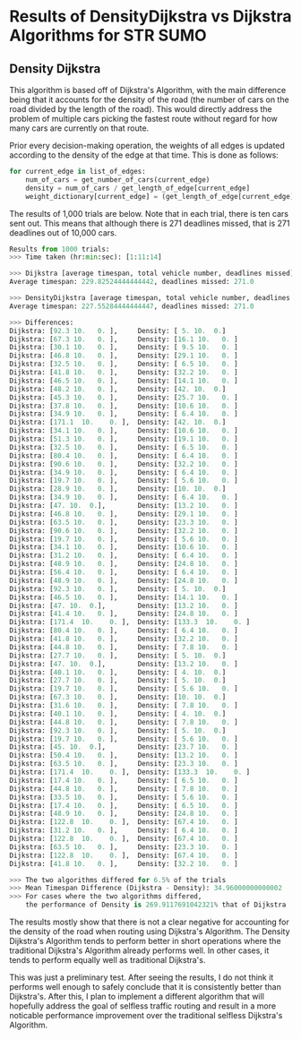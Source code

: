 # Results of DensityDijkstra vs Dijkstra Algorithms for STR SUMO
## Density Dijkstra
This algorithm is based off of Dijkstra's Algorithm, with the main difference
being that it accounts for the density of the road (the number of cars on the road
divided by the length of the road). This would directly address the problem of
multiple cars picking the fastest route without regard for how many cars are
currently on that route.

Prior every decision-making operation, the weights of all edges is updated according
to the density of the edge at that time. This is done as follows:
```python
for current_edge in list_of_edges:
    num_of_cars = get_number_of_cars(current_edge)
    density = num_of_cars / get_length_of_edge[current_edge]
    weight_dictionary[current_edge] = (get_length_of_edge[current_edge]) * (1 + 10*density)
```

The results of 1,000 trials are below. Note that in each trial, there is ten cars sent out. 
This means that although there is 271 deadlines missed, that is 271 deadlines out of 10,000
cars.
```python
Results from 1000 trials:
>>> Time taken (hr:min:sec): [1:11:14]

>>> Dijkstra [average timespan, total vehicle number, deadlines missed]
Average timespan: 229.82524444444442, deadlines missed: 271.0

>>> DensityDijkstra [average timespan, total vehicle number, deadlines missed]
Average timespan: 227.55284444444447, deadlines missed: 271.0

>>> Differences:
Dijkstra: [92.3 10.   0. ],     Density: [ 5. 10.  0.]
Dijkstra: [67.3 10.   0. ],     Density: [16.1 10.   0. ]
Dijkstra: [30.1 10.   0. ],     Density: [ 9.5 10.   0. ]
Dijkstra: [46.8 10.   0. ],     Density: [29.1 10.   0. ]
Dijkstra: [32.5 10.   0. ],     Density: [ 6.5 10.   0. ]
Dijkstra: [41.8 10.   0. ],     Density: [32.2 10.   0. ]
Dijkstra: [46.5 10.   0. ],     Density: [14.1 10.   0. ]
Dijkstra: [48.2 10.   0. ],     Density: [42. 10.  0.]
Dijkstra: [45.3 10.   0. ],     Density: [25.7 10.   0. ]
Dijkstra: [37.8 10.   0. ],     Density: [10.6 10.   0. ]
Dijkstra: [34.9 10.   0. ],     Density: [ 6.4 10.   0. ]
Dijkstra: [171.1  10.    0. ],  Density: [42. 10.  0.]
Dijkstra: [34.1 10.   0. ],     Density: [10.6 10.   0. ]
Dijkstra: [51.3 10.   0. ],     Density: [19.1 10.   0. ]
Dijkstra: [32.5 10.   0. ],     Density: [ 6.5 10.   0. ]
Dijkstra: [80.4 10.   0. ],     Density: [ 6.4 10.   0. ]
Dijkstra: [90.6 10.   0. ],     Density: [32.2 10.   0. ]
Dijkstra: [34.9 10.   0. ],     Density: [ 6.4 10.   0. ]
Dijkstra: [19.7 10.   0. ],     Density: [ 5.6 10.   0. ]
Dijkstra: [28.9 10.   0. ],     Density: [10. 10.  0.]
Dijkstra: [34.9 10.   0. ],     Density: [ 6.4 10.   0. ]
Dijkstra: [47. 10.  0.],        Density: [13.2 10.   0. ]
Dijkstra: [46.8 10.   0. ],     Density: [29.1 10.   0. ]
Dijkstra: [63.5 10.   0. ],     Density: [23.3 10.   0. ]
Dijkstra: [90.6 10.   0. ],     Density: [32.2 10.   0. ]
Dijkstra: [19.7 10.   0. ],     Density: [ 5.6 10.   0. ]
Dijkstra: [34.1 10.   0. ],     Density: [10.6 10.   0. ]
Dijkstra: [31.2 10.   0. ],     Density: [ 6.4 10.   0. ]
Dijkstra: [48.9 10.   0. ],     Density: [24.8 10.   0. ]
Dijkstra: [56.4 10.   0. ],     Density: [ 6.4 10.   0. ]
Dijkstra: [48.9 10.   0. ],     Density: [24.8 10.   0. ]
Dijkstra: [92.3 10.   0. ],     Density: [ 5. 10.  0.]
Dijkstra: [46.5 10.   0. ],     Density: [14.1 10.   0. ]
Dijkstra: [47. 10.  0.],        Density: [13.2 10.   0. ]
Dijkstra: [41.4 10.   0. ],     Density: [24.8 10.   0. ]
Dijkstra: [171.4  10.    0. ],  Density: [133.3  10.    0. ]
Dijkstra: [80.4 10.   0. ],     Density: [ 6.4 10.   0. ]
Dijkstra: [41.8 10.   0. ],     Density: [32.2 10.   0. ]
Dijkstra: [44.8 10.   0. ],     Density: [ 7.8 10.   0. ]
Dijkstra: [27.7 10.   0. ],     Density: [ 5. 10.  0.]
Dijkstra: [47. 10.  0.],        Density: [13.2 10.   0. ]
Dijkstra: [40.1 10.   0. ],     Density: [ 4. 10.  0.]
Dijkstra: [27.7 10.   0. ],     Density: [ 5. 10.  0.]
Dijkstra: [19.7 10.   0. ],     Density: [ 5.6 10.   0. ]
Dijkstra: [67.3 10.   0. ],     Density: [10. 10.  0.]
Dijkstra: [31.6 10.   0. ],     Density: [ 7.8 10.   0. ]
Dijkstra: [40.1 10.   0. ],     Density: [ 4. 10.  0.]
Dijkstra: [44.8 10.   0. ],     Density: [ 7.8 10.   0. ]
Dijkstra: [92.3 10.   0. ],     Density: [ 5. 10.  0.]
Dijkstra: [19.7 10.   0. ],     Density: [ 5.6 10.   0. ]
Dijkstra: [45. 10.  0.],        Density: [23.7 10.   0. ]
Dijkstra: [50.4 10.   0. ],     Density: [13.2 10.   0. ]
Dijkstra: [63.5 10.   0. ],     Density: [23.3 10.   0. ]
Dijkstra: [171.4  10.    0. ],  Density: [133.3  10.    0. ]
Dijkstra: [17.4 10.   0. ],     Density: [ 6.5 10.   0. ]
Dijkstra: [44.8 10.   0. ],     Density: [ 7.8 10.   0. ]
Dijkstra: [33.5 10.   0. ],     Density: [ 5.6 10.   0. ]
Dijkstra: [17.4 10.   0. ],     Density: [ 6.5 10.   0. ]
Dijkstra: [48.9 10.   0. ],     Density: [24.8 10.   0. ]
Dijkstra: [122.8  10.    0. ],  Density: [67.4 10.   0. ]
Dijkstra: [31.2 10.   0. ],     Density: [ 6.4 10.   0. ]
Dijkstra: [122.8  10.    0. ],  Density: [67.4 10.   0. ]
Dijkstra: [63.5 10.   0. ],     Density: [23.3 10.   0. ]
Dijkstra: [122.8  10.    0. ],  Density: [67.4 10.   0. ]
Dijkstra: [41.8 10.   0. ],     Density: [32.2 10.   0. ]

>>> The two algorithms differed for 6.5% of the trials
>>> Mean Timespan Difference (Dijkstra - Density): 34.96000000000002
>>> For cases where the two algorithms differed,
    the performance of Density is 269.9117691042321% that of Dijkstra
```
The results mostly show that there is not a clear negative for accounting for the density of 
the road when routing using Dijkstra's Algorithm. The Density Dijkstra's Algorithm tends to 
perform better in short operations where the traditional Dijkstra's Algorithm already performs 
well. In other cases, it tends to perform equally well as traditional Dijkstra's.

This was just a preliminary test. After seeing the results, I do not think it performs
well enough to safely conclude that it is consistently better than Dijkstra's. After this,
I plan to implement a different algorithm that will hopefully address the goal of
selfless traffic routing and result in a more noticable performance improvement over
the traditional selfless Dijkstra's Algorithm.

